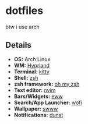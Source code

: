 # dotfiles
btw i use arch

## Details
- **OS:** Arch Linux
- **WM:** [Hyprland](https://hyprland.org/)
- **Terminal:** [kitty](https://github.com/kovidgoyal/kitty)
- **Shell:** [zsh](https://www.zsh.org/)
- **zsh framework:** [oh my zsh](https://ohmyz.sh)
- **Text editor:** [nvim](https://github.com/neovim/neovim/)
- **Bars/Widgets:** [eww](https://github.com/elkowar/eww)
- **Search/App Launcher:** [wofi](https://github.com/uncomfyhalomacro/wofi)
- **Wallpaper:** [swww](https://github.com/Horus645/swww)
- **Notifications:** [dunst](https://github.com/dunst-project/dunst)
